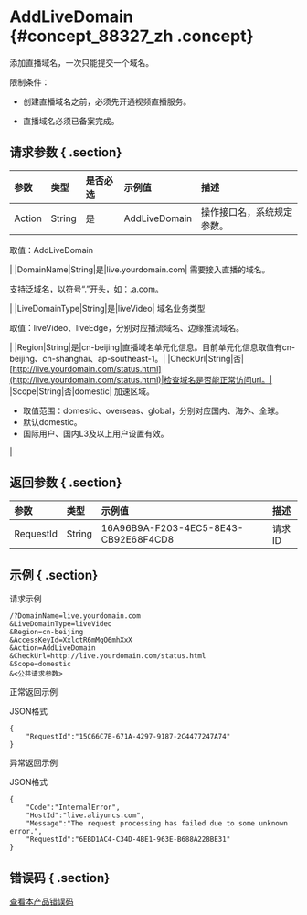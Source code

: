 # AddLiveDomain {#concept_88327_zh .concept}

添加直播域名，一次只能提交一个域名。

限制条件：

-   创建直播域名之前，必须先开通视频直播服务。

-   直播域名必须已备案完成。


## 请求参数 { .section}

|参数|类型|是否必选|示例值|描述|
|:-|:-|:---|:--|:-|
|Action|String|是|AddLiveDomain| 操作接口名，系统规定参数。

 取值：AddLiveDomain

 |
|DomainName|String|是|live.yourdomain.com| 需要接入直播的域名。

 支持泛域名，以符号“.”开头，如：.a.com。

 |
|LiveDomainType|String|是|liveVideo| 域名业务类型

 取值：liveVideo、liveEdge，分别对应播流域名、边缘推流域名。

 |
|Region|String|是|cn-beijing|直播域名单元化信息。目前单元化信息取值有cn-beijing、cn-shanghai、ap-southeast-1。|
|CheckUrl|String|否|[http://live.yourdomain.com/status.html](http://live.yourdomain.com/status.html)|检查域名是否能正常访问url。|
|Scope|String|否|domestic| 加速区域。

-   取值范围：domestic、overseas、global，分别对应国内、海外、全球。
-   默认domestic。
-   国际用户、国内L3及以上用户设置有效。

 |

## 返回参数 { .section}

|参数|类型|示例值|描述|
|:-|:-|:--|:-|
|RequestId|String|16A96B9A-F203-4EC5-8E43-CB92E68F4CD8|请求ID|

## 示例 { .section}

请求示例

```
/?DomainName=live.yourdomain.com
&LiveDomainType=liveVideo
&Region=cn-beijing
&AccessKeyId=XxlctR6mMqO6mhXxX
&Action=AddLiveDomain
&CheckUrl=http://live.yourdomain.com/status.html
&Scope=domestic
&<公共请求参数>

```

正常返回示例

JSON格式

```language-json
{
	"RequestId":"15C66C7B-671A-4297-9187-2C4477247A74"
}

```

异常返回示例

JSON格式

```language-json
{
	"Code":"InternalError",
	"HostId":"live.aliyuncs.com",
	"Message":"The request processing has failed due to some unknown error.",
	"RequestId":"6EBD1AC4-C34D-4BE1-963E-B688A228BE31"
}

```

## 错误码 { .section}

 [查看本产品错误码](https://error-center.aliyun.com/status/product/live) 

